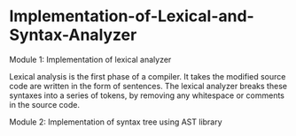 # Implementation-of-Lexical-and-Syntax-Analyzer

Module 1: 
Implementation of lexical analyzer 

Lexical analysis is the first phase of a compiler. It takes the modified source code are written in the form of sentences. The lexical analyzer breaks these syntaxes into a series of tokens, by removing any whitespace or comments in the source code. 

Module 2: 
Implementation of syntax tree using AST library 
